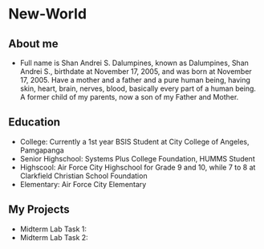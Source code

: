 # New-World

## About me
- Full name is Shan Andrei S. Dalumpines, known as Dalumpines, Shan Andrei S., birthdate at November 17, 2005, and was born at November 17, 2005. Have a mother and a father and a pure human being, having skin, heart, brain, nerves, blood, basically every part of a human being. A former child of my parents, now a son of my Father and Mother.

## Education
- College: Currently a 1st year BSIS Student at City College of Angeles, Pamgapanga
- Senior Highschool: Systems Plus College Foundation, HUMMS Student
- Highscool: Air Force City Highschool for Grade 9 and 10, while 7 to 8 at Clarkfield Christian School Foundation
- Elementary: Air Force City Elementary

## My Projects
- Midterm Lab Task 1:
- Midterm Lab Task 2:
